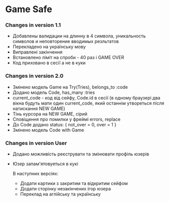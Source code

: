 # Game Safe

### Changes in version 1.1
* Добавлены валидации на длинну в 4 символа, уникальность символов и неповторение вводимых резльтатов
* Перекладено на українську мову
* Виправлені закінчення
* Встановлено ліміт на спроби - 40 раз і GAME OVER
* Код приховано в сесії а не в куки

### Changes in version 2.0
* Змінено модель Game на Try(Tries), belongs_to :code
* Додано модель Code, has_many :tries
* current_code - код від сейфу, Code.id в сесії (в одному браузері 
  два вікна будуть мати один current_code, який останнім утвореться
  після натискання NEW GAME)
* Тінь курсора на NEW GAME, сірий
* Сповіщення про помилки у фреймі errors, replace
* До Code додано status: { not_over = 0, over = 1 }
* Змінено модель Code with Game 

### Changes in version User
* Додано можливість реєструвати та змінювати профіль юзерів
* Юзер запам'ятовуеться в кукі

  В наступних версіях:
  - Додати картики з закритим та відкритим сейфом
  - Додати сторінку незакінчених ігор юзера
  - Переклад на аглійську та українську
  



